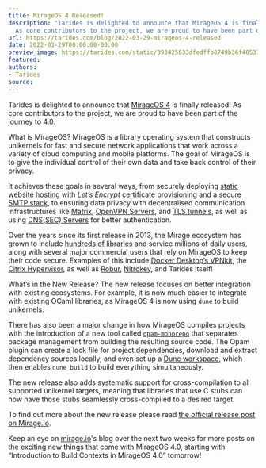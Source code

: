 ```yaml
---
title: MirageOS 4 Released!
description: "Tarides is delighted to announce that MirageOS 4 is finally released!
  As core contributors to the project, we are proud to have been part of\u2026"
url: https://tarides.com/blog/2022-03-29-mirageos-4-released
date: 2022-03-29T00:00:00-00:00
preview_image: https://tarides.com/static/393425633dfedffb8749b36f48537ebd/eee8e/desert_mirage.jpg
featured:
authors:
- Tarides
source:
---
```


<p>Tarides is delighted to announce that <a href="https://mirage.io">MirageOS 4</a> is finally released! As core contributors to the project, we are proud to have been part of the journey to 4.0.</p>
<p>What is MirageOS?
MirageOS is a library operating system that constructs unikernels for fast and secure network applications that work across a variety of cloud computing and mobile platforms. The goal of MirageOS is to give the individual control of their own data and take back control of their privacy.</p>
<p>It achieves these goals in several ways, from securely deploying <a href="https://github.com/roburio/unipi">static website hosting</a> with <em>Let&rsquo;s Encrypt</em> certificate provisioning and a secure <a href="https://github.com/mirage/ptt">SMTP stack</a>, to ensuring data privacy with decentralised communication infrastructures like <a href="https://github.com/mirage/ocaml-matrix">Matrix</a>, <a href="https://github.com/roburio/openvpn">OpenVPN Servers</a>, and <a href="https://github.com/roburio/tlstunnel">TLS tunnels</a>, as well as using <a href="https://github.com/mirage/ocaml-dns">DNS(SEC) Servers</a> for better authentication.</p>
<p>Over the years since its first release in 2013, the Mirage ecosystem has grown to include <a href="https://github.com/mirage/">hundreds of libraries</a> and service millions of daily users, along with several major commercial users that rely on MirageOS to keep their code secure. Examples of this include <a href="https://www.docker.com/blog/how-docker-desktop-networking-works-under-the-hood/">Docker Desktop&rsquo;s VPNkit</a>, the <a href="https://www.citrix.com/fr-fr/products/citrix-hypervisor/">Citrix Hypervisor</a>, as well as <a href="https://robur.io">Robur</a>, <a href="https://www.nitrokey.com/products/nethsm">Nitrokey</a>, and Tarides itself!</p>
<p>What&rsquo;s in the New Release?
The new release focuses on better integration with existing ecosystems. For example, it is now much easier to integrate with existing OCaml libraries, as MirageOS 4 is now using <code>dune</code> to build unikernels.</p>
<p>There has also been a major change in how MirageOS compiles projects with the introduction of a new tool called <a href="https://github.com/ocamllabs/opam-monorepo"><code>opam-monorepo</code></a> that separates package management from building the resulting source code. The Opam plugin can create a lock file for project dependencies, download and extract dependency sources locally, and even set up a <a href="https://dune.readthedocs.io/en/stable/dune-files.html#dune-workspace-1">Dune workspace</a>, which then enables <code>dune build</code> to build everything simultaneously.</p>
<p>The new release also adds systematic support for cross-compilation to all supported unikernel targets, meaning that libraries that use C stubs can now have those stubs seamlessly cross-compiled to a desired target.</p>
<p>To find out more about the new release please read <a href="https://mirage.io/blog/announcing-mirage-40">the official release post on Mirage.io</a>.</p>
<p>Keep an eye on <a href="https://mirage.io">mirage.io</a>'s blog over the next two weeks for more posts on the exciting new things that come with MirageOS 4.0, starting with &ldquo;Introduction to Build Contexts in MirageOS 4.0&rdquo; tomorrow!</p>
